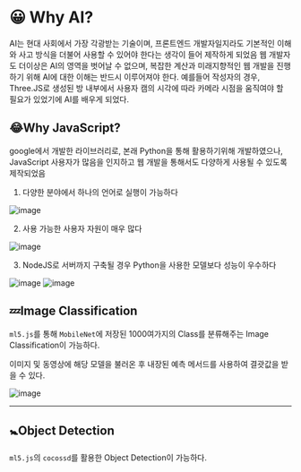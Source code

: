 # 😀 Why AI?

AI는 현대 사회에서 가장 각광받는 기술이며, 프론트엔드 개발자일지라도 기본적인 이해와 사고 방식을 더불어 사용할 수 있어야 한다는 생각이 들어 제작하게 되었음
웹 개발자도 더이상은 AI의 영역을 벗어날 수 없으며, 복잡한 계산과 미래지향적인 웹 개발을 진행하기 위해 AI에 대한 이해는 반드시 이루어져야 한다.
예를들어 작성자의 경우, Three.JS로 생성된 방 내부에서 사용자 캠의 시각에 따라 카메라 시점을 움직여야 할 필요가 있었기에 AI를 배우게 되었다.

## 😂Why JavaScript?

google에서 개발한 라이브러리로, 본래 Python을 통해 활용하기위해 개발하였으나, JavaScript 사용자가 많음을 인지하고 웹 개발을 통해서도 다양하게 사용될 수 있도록 제작되었음

1. 다양한 분야에서 하나의 언어로 실행이 가능하다

![image](https://github.com/kwb020312/Begin_Web_Merchine_Learning/assets/46777310/8dd99cd4-8ba4-4b65-a593-4b0809923528)

2. 사용 가능한 사용자 자원이 매우 많다

![image](https://github.com/kwb020312/Begin_Web_Merchine_Learning/assets/46777310/8f88a1ab-4215-46e5-b98d-7cf5aaf35589)

3. NodeJS로 서버까지 구축될 경우 Python을 사용한 모델보다 성능이 우수하다

![image](https://github.com/kwb020312/Begin_Web_Merchine_Learning/assets/46777310/c1bfe65a-c672-43b2-9b71-d43727a1c0ea)
![image](https://github.com/kwb020312/Begin_Web_Merchine_Learning/assets/46777310/3d9d017b-e8e9-4b3a-91f6-e435cb270ed6)

## 💤Image Classification

`ml5.js`를 통해 `MobileNet`에 저장된 1000여가지의 Class를 분류해주는 Image Classification이 가능하다.

이미지 및 동영상에 해당 모델을 불러온 후 내장된 예측 메서드를 사용하여 결괏값을 받을 수 있다.

![image](https://github.com/kwb020312/Begin_Web_Merchine_Learning/assets/46777310/c51730a5-72f9-4d14-8ead-7ddc67b8d107)

---

## 🚼Object Detection

`ml5.js`의 `cocossd`를 활용한 Object Detection이 가능하다.
